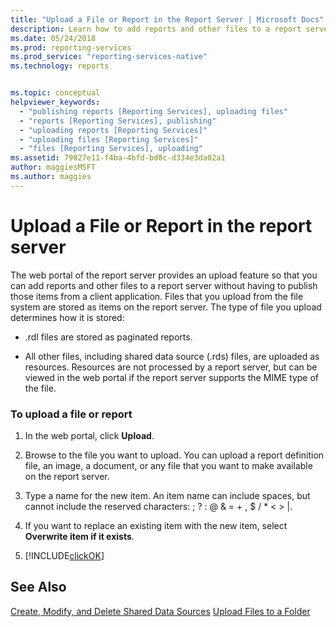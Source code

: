 ```yaml
---
title: "Upload a File or Report in the Report Server | Microsoft Docs"
description: Learn how to add reports and other files to a report server without having to publish those items from a client application.
ms.date: 05/24/2018
ms.prod: reporting-services
ms.prod_service: "reporting-services-native"
ms.technology: reports


ms.topic: conceptual
helpviewer_keywords: 
  - "publishing reports [Reporting Services], uploading files"
  - "reports [Reporting Services], publishing"
  - "uploading reports [Reporting Services]"
  - "uploading files [Reporting Services]"
  - "files [Reporting Services], uploading"
ms.assetid: 79027e11-f4ba-4bfd-bd8c-d334e3da02a1
author: maggiesMSFT
ms.author: maggies
---
```

# Upload a File or Report in the report server
The web portal of the report server provides an upload feature so that you can add reports and other files to a report server without having to publish those items from a client application. Files that you upload from the file system are stored as items on the report server. The type of file you upload determines how it is stored:  
  
-   .rdl files are stored as paginated reports.  
  
-   All other files, including shared data source (.rds) files, are uploaded as resources. Resources are not processed by a report server, but can be viewed in the web portal if the report server supports the MIME type of the file.  
  
### To upload a file or report  
  
1.  In the web portal, click **Upload**.  
  
4.  Browse to the file you want to upload. You can upload a report definition file, an image, a document, or any file that you want to make available on the report server.  
  
5.  Type a name for the new item. An item name can include spaces, but cannot include the reserved characters: \; \? \: \@ \& \= \+ \, \$ \/ \* \< \> \|.  
  
6.  If you want to replace an existing item with the new item, select **Overwrite item if it exists**.  
  
7.  [!INCLUDE[clickOK](../../includes/clickok-md.md)]  
  
## See Also   
[Create, Modify, and Delete Shared Data Sources](../../reporting-services/report-data/create-modify-and-delete-shared-data-sources-ssrs.md)
[Upload Files to a Folder](../../reporting-services/report-server/upload-files-to-a-folder.md)  
  
  
